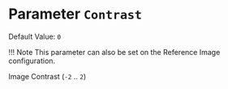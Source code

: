 # Parameter `Contrast`
Default Value: `0`

!!! Note
    This parameter can also be set on the Reference Image configuration.

Image Contrast (`-2` .. `2`)

